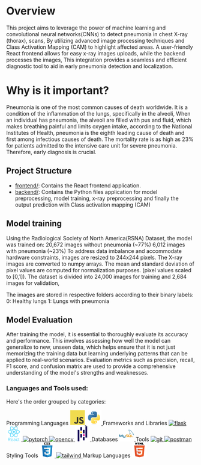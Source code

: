 # Overview
This project aims to leverage the power of machine learning and convolutional neural networks(CNNs) to detect pneumonia in chest X-ray (thorax), scans, By utilizing advanced image processing techniques and Class Activation Mapping (CAM) to highlight affected areas. A user-friendly React frontend allows for easy x-ray images uploads, while the backend processes the images, This integration provides a seamless and efficient diagnostic tool to aid in early pneumonia detection and localization.

# Why is it important?
Pneumonia is one of the most common causes of death worldwide. It is a condition of the inflammation of the lungs, specifically in the alveoli, When an individual has pneumonia, the alveoli are filled with pus and fluid, which makes breathing painful and limits oxygen intake, according to the National Institutes of Health, pneumonia is the eighth leading cause of death and first among infectious causes of death. The mortality rate is as high as 23% for patients admitted to the intensive care unit for severe pneumonia. Therefore, early diagnosis is crucial.


## Project Structure
- [frontend/](frontend/): Contains the React frontend application.
- [backend/](backend/): Contains the Python files application for model preprocessing, model training, x-ray preprocessing and finally the output prediction with Class activation mapping (CAM)


## Model training
Using the Radiological Society of North America(RSNA) Dataset, the model was trained on:
20,672 images without pneumonia (~77%)
6,012 images with pneumonia (~23%)
To address data imbalance and accommodate hardware constraints, images are resized to 244x244 pixels. The X-ray images are converted to numpy arrays. The mean and standard deviation of pixel values are computed for normalization purposes. (pixel values scaled to [0,1]).
The dataset is divided into 24,000 images for training and 2,684 images for validation, 

The images are stored in respective folders according to their binary labels:
0: Healthy lungs
1: Lungs with pneumonia

## Model Evaluation
After training the model, it is essential to thoroughly evaluate its accuracy and performance. This involves assessing how well the model can generalize to new, unseen data, which helps ensure that it is not just memorizing the training data but learning underlying patterns that can be applied to real-world scenarios. Evaluation metrics such as precision, recall, F1 score, and confusion matrix are used to provide a comprehensive understanding of the model's strengths and weaknesses.

<h3 align="left">Languages and Tools used:</h3>

Here's the order grouped by categories:

Programming Languages
<a href="https://developer.mozilla.org/en-US/docs/Web/JavaScript" target="_blank" rel="noreferrer"> 
    <img src="https://raw.githubusercontent.com/devicons/devicon/master/icons/javascript/javascript-original.svg" alt="javascript" width="40" height="40"/> 
</a> 
<a href="https://www.python.org" target="_blank" rel="noreferrer"> 
    <img src="https://raw.githubusercontent.com/devicons/devicon/master/icons/python/python-original.svg" alt="python" width="40" height="40"/> 
</a> 
Frameworks and Libraries
<a href="https://flask.palletsprojects.com/" target="_blank" rel="noreferrer"> 
    <img src="https://www.vectorlogo.zone/logos/pocoo_flask/pocoo_flask-icon.svg" alt="flask" width="40" height="40"/> 
</a> 
<a href="https://reactjs.org/" target="_blank" rel="noreferrer"> 
    <img src="https://raw.githubusercontent.com/devicons/devicon/master/icons/react/react-original-wordmark.svg" alt="react" width="40" height="40"/> 
</a> 
<a href="https://pytorch.org/" target="_blank" rel="noreferrer"> 
    <img src="https://www.vectorlogo.zone/logos/pytorch/pytorch-icon.svg" alt="pytorch" width="40" height="40"/> 
</a> 
<a href="https://opencv.org/" target="_blank" rel="noreferrer"> 
    <img src="https://www.vectorlogo.zone/logos/opencv/opencv-icon.svg" alt="opencv" width="40" height="40"/> 
</a> 
<a href="https://pandas.pydata.org/" target="_blank" rel="noreferrer"> 
    <img src="https://raw.githubusercontent.com/devicons/devicon/2ae2a900d2f041da66e950e4d48052658d850630/icons/pandas/pandas-original.svg" alt="pandas" width="40" height="40"/> 
</a> 
Databases
<a href="https://www.mysql.com/" target="_blank" rel="noreferrer"> 
    <img src="https://raw.githubusercontent.com/devicons/devicon/master/icons/mysql/mysql-original-wordmark.svg" alt="mysql" width="40" height="40"/> 
</a> 
Tools
<a href="https://git-scm.com/" target="_blank" rel="noreferrer"> 
    <img src="https://www.vectorlogo.zone/logos/git-scm/git-scm-icon.svg" alt="git" width="40" height="40"/> 
</a> 
<a href="https://postman.com" target="_blank" rel="noreferrer"> 
    <img src="https://www.vectorlogo.zone/logos/getpostman/getpostman-icon.svg" alt="postman" width="40" height="40"/> 
</a> 
Styling Tools
<a href="https://www.w3schools.com/css/" target="_blank" rel="noreferrer"> 
    <img src="https://raw.githubusercontent.com/devicons/devicon/master/icons/css3/css3-original-wordmark.svg" alt="css3" width="40" height="40"/> 
</a> 
<a href="https://tailwindcss.com/" target="_blank" rel="noreferrer"> 
    <img src="https://www.vectorlogo.zone/logos/tailwindcss/tailwindcss-icon.svg" alt="tailwind" width="40" height="40"/> 
</a> 
Markup Languages
<a href="https://www.w3.org/html/" target="_blank" rel="noreferrer"> 
    <img src="https://raw.githubusercontent.com/devicons/devicon/master/icons/html5/html5-original-wordmark.svg" alt="html5" width="40" height="40"/> 
</a>




